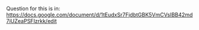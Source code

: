 Question for this is in:
https://docs.google.com/document/d/1tEudxSr7FjdbtGBK5VmCVsIBB42md7iUZeaPSFlzrkk/edit
